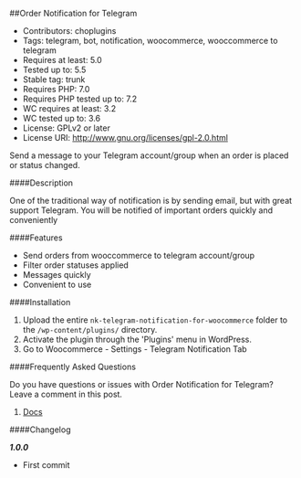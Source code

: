 ##Order Notification for Telegram

* Contributors: choplugins
* Tags: telegram, bot, notification, woocommerce, wooccommerce to telegram
* Requires at least: 5.0
* Tested up to: 5.5
* Stable tag: trunk
* Requires PHP: 7.0
* Requires PHP tested up to: 7.2
* WC requires at least: 3.2
* WC tested up to: 3.6
* License: GPLv2 or later
* License URI: http://www.gnu.org/licenses/gpl-2.0.html

Send a message to your Telegram account/group when an order is placed or status changed.

####Description

One of the traditional way of notification is by sending email, but with great support Telegram. You will be notified of important orders quickly and conveniently

####Features

* Send orders from wooccommerce to telegram account/group
* Filter order statuses applied
* Messages quickly
* Convenient to use

####Installation

1. Upload the entire `nk-telegram-notification-for-woocommerce` folder to the `/wp-content/plugins/` directory.
2. Activate the plugin through the 'Plugins' menu in WordPress.
3. Go to Woocommerce - Settings - Telegram Notification Tab

####Frequently Asked Questions

Do you have questions or issues with Order Notification for Telegram? Leave a comment in this post.

1. [Docs](https://choplugins.com/en/blog/telegram-notification-woocommerce-tutorial)


####Changelog

***1.0.0***
* First commit
